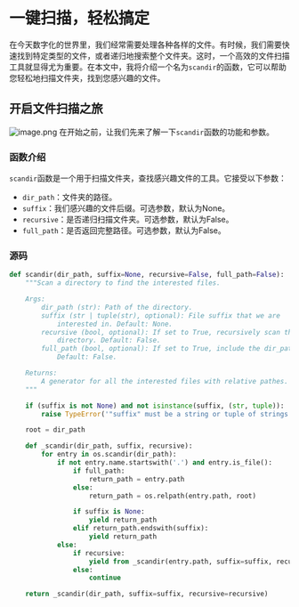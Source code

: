 # 一键扫描，轻松搞定

在今天数字化的世界里，我们经常需要处理各种各样的文件。有时候，我们需要快速找到特定类型的文件，或者递归地搜索整个文件夹。这时，一个高效的文件扫描工具就显得尤为重要。在本文中，我将介绍一个名为`scandir`的函数，它可以帮助您轻松地扫描文件夹，找到您感兴趣的文件。

## 开启文件扫描之旅
![image.png](https://cdn.jsdelivr.net/gh/duanbiao2000/BlogGallery/picture/20240515142047.png)
在开始之前，让我们先来了解一下`scandir`函数的功能和参数。

### 函数介绍

`scandir`函数是一个用于扫描文件夹，查找感兴趣文件的工具。它接受以下参数：

- `dir_path`：文件夹的路径。
- `suffix`：我们感兴趣的文件后缀。可选参数，默认为None。
- `recursive`：是否递归扫描文件夹。可选参数，默认为False。
- `full_path`：是否返回完整路径。可选参数，默认为False。
### 源码
```python
def scandir(dir_path, suffix=None, recursive=False, full_path=False):
    """Scan a directory to find the interested files.

    Args:
        dir_path (str): Path of the directory.
        suffix (str | tuple(str), optional): File suffix that we are
            interested in. Default: None.
        recursive (bool, optional): If set to True, recursively scan the
            directory. Default: False.
        full_path (bool, optional): If set to True, include the dir_path.
            Default: False.

    Returns:
        A generator for all the interested files with relative pathes.
    """

    if (suffix is not None) and not isinstance(suffix, (str, tuple)):
        raise TypeError('"suffix" must be a string or tuple of strings')

    root = dir_path

    def _scandir(dir_path, suffix, recursive):
        for entry in os.scandir(dir_path):
            if not entry.name.startswith('.') and entry.is_file():
                if full_path:
                    return_path = entry.path
                else:
                    return_path = os.relpath(entry.path, root)

                if suffix is None:
                    yield return_path
                elif return_path.endswith(suffix):
                    yield return_path
            else:
                if recursive:
                    yield from _scandir(entry.path, suffix=suffix, recursive=recursive)
                else:
                    continue

    return _scandir(dir_path, suffix=suffix, recursive=recursive)
```
